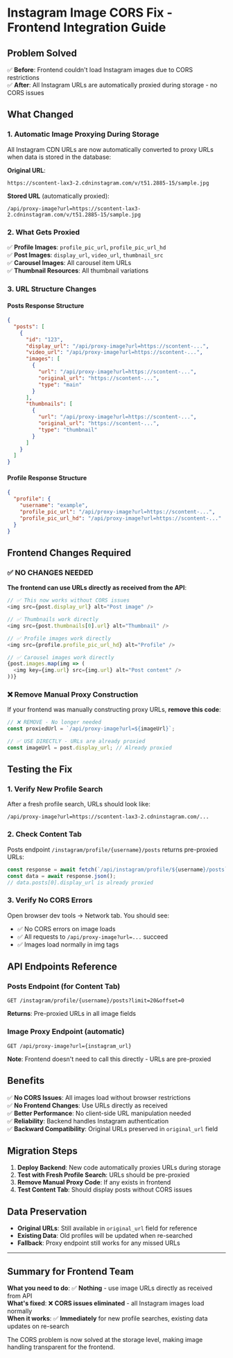 # Instagram Image CORS Fix - Frontend Integration Guide

## Problem Solved

✅ **Before**: Frontend couldn't load Instagram images due to CORS restrictions  
✅ **After**: All Instagram URLs are automatically proxied during storage - no CORS issues

## What Changed

### 1. Automatic Image Proxying During Storage

All Instagram CDN URLs are now automatically converted to proxy URLs when data is stored in the database:

**Original URL**:
```
https://scontent-lax3-2.cdninstagram.com/v/t51.2885-15/sample.jpg
```

**Stored URL** (automatically proxied):
```
/api/proxy-image?url=https://scontent-lax3-2.cdninstagram.com/v/t51.2885-15/sample.jpg
```

### 2. What Gets Proxied

✅ **Profile Images**: `profile_pic_url`, `profile_pic_url_hd`  
✅ **Post Images**: `display_url`, `video_url`, `thumbnail_src`  
✅ **Carousel Images**: All carousel item URLs  
✅ **Thumbnail Resources**: All thumbnail variations  

### 3. URL Structure Changes

#### Posts Response Structure
```json
{
  "posts": [
    {
      "id": "123",
      "display_url": "/api/proxy-image?url=https://scontent-...",
      "video_url": "/api/proxy-image?url=https://scontent-...",
      "images": [
        {
          "url": "/api/proxy-image?url=https://scontent-...",
          "original_url": "https://scontent-...",
          "type": "main"
        }
      ],
      "thumbnails": [
        {
          "url": "/api/proxy-image?url=https://scontent-...",
          "original_url": "https://scontent-...",
          "type": "thumbnail"
        }
      ]
    }
  ]
}
```

#### Profile Response Structure
```json
{
  "profile": {
    "username": "example",
    "profile_pic_url": "/api/proxy-image?url=https://scontent-...",
    "profile_pic_url_hd": "/api/proxy-image?url=https://scontent-..."
  }
}
```

## Frontend Changes Required

### ✅ NO CHANGES NEEDED

**The frontend can use URLs directly as received from the API**:

```javascript
// ✅ This now works without CORS issues
<img src={post.display_url} alt="Post image" />

// ✅ Thumbnails work directly
<img src={post.thumbnails[0].url} alt="Thumbnail" />

// ✅ Profile images work directly  
<img src={profile.profile_pic_url_hd} alt="Profile" />

// ✅ Carousel images work directly
{post.images.map(img => (
  <img key={img.url} src={img.url} alt="Post content" />
))}
```

### ❌ Remove Manual Proxy Construction

If your frontend was manually constructing proxy URLs, **remove this code**:

```javascript
// ❌ REMOVE - No longer needed
const proxiedUrl = `/api/proxy-image?url=${imageUrl}`;

// ✅ USE DIRECTLY - URLs are already proxied
const imageUrl = post.display_url; // Already proxied
```

## Testing the Fix

### 1. Verify New Profile Search
After a fresh profile search, URLs should look like:
```
/api/proxy-image?url=https://scontent-lax3-2.cdninstagram.com/...
```

### 2. Check Content Tab
Posts endpoint `/instagram/profile/{username}/posts` returns pre-proxied URLs:
```javascript
const response = await fetch(`/api/instagram/profile/${username}/posts`);
const data = await response.json();
// data.posts[0].display_url is already proxied
```

### 3. Verify No CORS Errors
Open browser dev tools → Network tab. You should see:
- ✅ No CORS errors on image loads
- ✅ All requests to `/api/proxy-image?url=...` succeed
- ✅ Images load normally in img tags

## API Endpoints Reference

### Posts Endpoint (for Content Tab)
```
GET /instagram/profile/{username}/posts?limit=20&offset=0
```

**Returns**: Pre-proxied URLs in all image fields

### Image Proxy Endpoint (automatic)
```
GET /api/proxy-image?url={instagram_url}
```

**Note**: Frontend doesn't need to call this directly - URLs are pre-proxied

## Benefits

✅ **No CORS Issues**: All images load without browser restrictions  
✅ **No Frontend Changes**: Use URLs directly as received  
✅ **Better Performance**: No client-side URL manipulation needed  
✅ **Reliability**: Backend handles Instagram authentication  
✅ **Backward Compatibility**: Original URLs preserved in `original_url` field  

## Migration Steps

1. **Deploy Backend**: New code automatically proxies URLs during storage
2. **Test with Fresh Profile Search**: URLs should be pre-proxied  
3. **Remove Manual Proxy Code**: If any exists in frontend
4. **Test Content Tab**: Should display posts without CORS issues

## Data Preservation

- **Original URLs**: Still available in `original_url` field for reference
- **Existing Data**: Old profiles will be updated when re-searched
- **Fallback**: Proxy endpoint still works for any missed URLs

---

## Summary for Frontend Team

**What you need to do**: ✅ **Nothing** - use image URLs directly as received from API  
**What's fixed**: ❌ **CORS issues eliminated** - all Instagram images load normally  
**When it works**: ✅ **Immediately** for new profile searches, existing data updates on re-search  

The CORS problem is now solved at the storage level, making image handling transparent for the frontend.